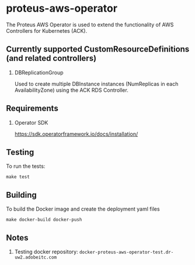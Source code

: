 proteus-aws-operator
====================

The Proteus AWS Operator is used to extend the functionality of AWS Controllers for Kubernetes (ACK).

Currently supported CustomResourceDefinitions (and related controllers)
-----------------------------------------------------------------------

1. DBReplicationGroup

    Used to create multiple DBInstance instances (NumReplicas in each AvailabilityZone) using the ACK RDS Controller.

Requirements
------------

1. Operator SDK

	https://sdk.operatorframework.io/docs/installation/


Testing
-------

To run the tests:

	make test


Building
--------
To build the Docker image and create the deployment yaml files

	make docker-build docker-push

Notes
-----

1. Testing docker repository: `docker-proteus-aws-operator-test.dr-uw2.adobeitc.com`
